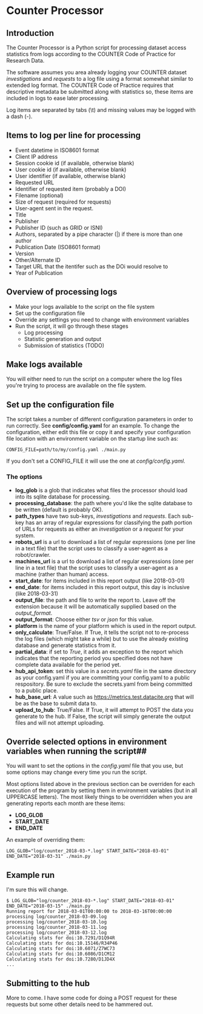 # Counter Processor

## Introduction

The Counter Processor is a Python script for processing dataset access statistics from logs
according to the COUNTER Code of Practice for Research Data.

The software assumes you area already logging your COUNTER dataset *investigations* and *requests* to a log file using a format somewhat similar to extended log format.  The COUNTER Code of Practice requires that descriptive metadata be submitted along with statistics so, these items are included in logs to ease later processing.

Log items are separated by tabs (\t) and missing values may be logged with a dash (-).

## Items to log per line for processing
- Event datetime in ISO8601 format
- Client IP address
- Session cookie id (if available, otherwise blank)
- User cookie id (if available, otherwise blank)
- User identifier (if available, otherwise blank)
- Requested URL
- Identifier of requested item (probably a DOI)
- Filename (optional)
- Size of request (required for requests)
- User-agent sent in the request.
- Title
- Publisher
- Publisher ID (such as GRID or ISNI)
- Authors, separated by a pipe character (|) if there is more than one author
- Publication Date (ISO8601 format)
- Version
- Other/Alternate ID
- Target URL that the itentifer such as the DOi would resolve to
- Year of Publication

## Overview of processing logs

- Make your logs available to the script on the file system
- Set up the configuration file
- Override any settings you need to change with environment variables
- Run the script, it will go through these stages
  - Log processing
  - Statistic generation and output
  - Submission of statistics (TODO)

## Make logs available  
You will either need to run the script on a computer where the log files you're trying to process are available on the file system.

## Set up the configuration file
The script takes a number of different configuration parameters in order to run correctly.  See **config/config.yaml** for an example.  To change the configuration, either edit this file or copy it and specify your configuration file location with an environment variable on the startup line such as:

```CONFIG_FILE=path/to/my/config.yaml ./main.py```

If you don't set a CONFIG_FILE it will use the one at *config/config.yaml*.

### The options
- **log_glob** is a glob that indicates what files the processor should load into its sqlite database for processing.
- **processing_database**: the path where you'd like the sqlite database to be written (default is probably OK).
- **path_types** have two sub-keys, *investigations* and *requests*. Each sub-key has an array of regular expressions for classifying the path portion of URLs for requests as either an *investigation* or a *request* for your system.
- **robots_url** is a url to download a list of regular expressions (one per line in a text file) that the script uses to classify a user-agent as a robot/crawler.
- **machines_url** is a url to download a list of regular expressions (one per line in a text file) that the script uses to classify a user-agent as a machine (rather than human) access.
- **start_date**: for items included in this report output (like 2018-03-01)
- **end_date**: for items included in this report output, this day is inclusive (like 2018-03-31)
- **output_file**: the path and file to write the report to.  Leave off the extension because it will be automatically supplied based on the *output_format*.
- **output_format**: Choose either *tsv* or *json* for this value.
- **platform** is the name of your platform which is used in the report output.
- **only_calculate**: True/False. If True, it tells the script not to re-process the log files (which might take a while) but to use the already existing database and generate statistics from it.
- **partial_data**: if set to *True*, it adds an exception to the report which indicates that the reporting period you specified does not have complete data available for the period yet.
- **hub\_api\_token**: set this value in a *secrets.yaml* file in the same directory as your config.yaml if you are committing your config.yaml to a public respository.  Be sure to exclude the secrets.yaml from being committed to a public place.
- **hub\_base\_url**: A value such as https://metrics.test.datacite.org that will be as the base to submit data to.
- **upload\_to\_hub**: True/False.  If True, it will attempt to POST the data you generate to the hub.  If False, the script will simply generate the output files and will not attempt uploading.

## Override selected options in environment variables when running the script##
You will want to set the options in the *config.yaml* file that you use, but some options may change every time you run the script. 

Most options listed above in the previous section can be overriden for each execution of the program by setting them in environment variables (but in all UPPERCASE letters).  The most likely things to be overridden when you are generating reports each month are these items:

- **LOG_GLOB**
- **START_DATE**
- **END_DATE**

An example of overriding them:

```LOG_GLOB="log/counter_2018-03-*.log" START_DATE="2018-03-01" END_DATE="2018-03-31" ./main.py```

## Example run

I'm sure this will change.

```
$ LOG_GLOB="log/counter_2018-03-*.log" START_DATE="2018-03-01" END_DATE="2018-03-15" ./main.py
Running report for 2018-03-01T00:00:00 to 2018-03-16T00:00:00
processing log/counter_2018-03-09.log
processing log/counter_2018-03-10.log
processing log/counter_2018-03-11.log
processing log/counter_2018-03-12.log
Calculating stats for doi:10.7291/D1Q94R
Calculating stats for doi:10.15146/R34P46
Calculating stats for doi:10.6071/Z7WC73
Calculating stats for doi:10.6086/D1CM12
Calculating stats for doi:10.7280/D1JD4X
...
```

## Submitting to the hub

More to come.  I have some code for doing a POST request for these requests but some other details need to be hammered out.
